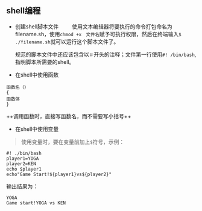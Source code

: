 
## shell编程

+ 创建shell脚本文件
  　　
使用文本编辑器将要执行的命令打包命名为 filename.sh，使用`chmod +x　文件名`赋予可执行权限，然后在终端输入`$ ./filename.sh`就可以运行这个脚本文件了。

    规范的脚本文件中还应该包含以`＃`开头的注释；文件第一行使用`#! /bin/bash`,指明脚本所需要的shell。
    
+ 在shell中使用函数
```
函数名（）
{
函数体
}
```
++调用函数时，直接写函数名，而不需要写小括号++

+ 在shell中使用变量

> 使用变量时，要在变量前加上`$`符号，示例：
```
#! ./bin/bash
player1=YOGA
player2=KEN
echo $player1
echo"Game Start!${player1}vs${player2}"
```
输出结果为：<br>

    YOGA
    Game start!YOGA vs KEN
    
    
